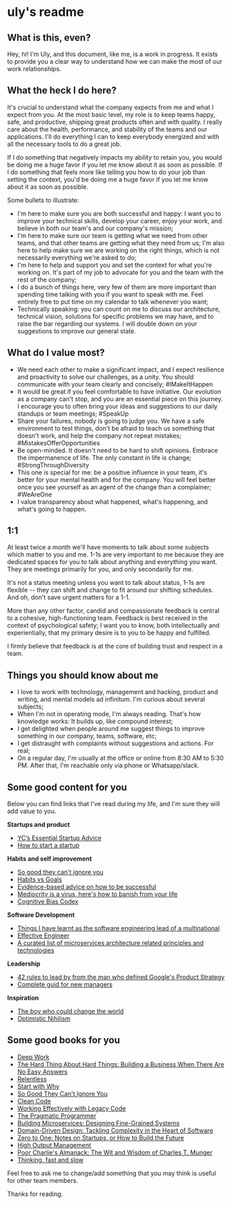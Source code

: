 
# uly's readme

## What is this, even?

Hey, hi! I'm Uly, and this document, like me, is a work in progress. It exists to provide you a clear way to understand how we can make the most of our work relationships.

## What the heck I do here?

It's crucial to understand what the company expects from me and what I expect from you. At the most basic level, my role is to keep teams happy, safe, and productive, shipping great products often and with quality. I really care about the health, performance, and stability of the teams and our applications. I'll do everything I can to keep everybody energized and with all the necessary tools to do a great job.

If I do something that negatively impacts my ability to retain you, you would be doing me a huge favor if you let me know about it as soon as possible. If I do something that feels more like telling you how to do your job than setting the context, you'd be doing me a huge favor if you let me know about it as soon as possible.

Some bullets to illustrate:

* I'm here to make sure you are both successful and happy: I want you to improve your technical skills, develop your career, enjoy your work, and believe in both our team's and our company's mission;
* I'm here to make sure our team is getting what we need from other teams, and that other teams are getting what they need from us; I'm also here to help make sure we are working on the right things, which is not necessarily everything we're asked to do;
* I'm here to help and support you and set the context for what you're working on. It's part of my job to advocate for you and the team with the rest of the company;
* I do a bunch of things here, very few of them are more important than spending time talking with you if you want to speak with me. Feel entirely free to put time on my calendar to talk whenever you want;
* Technically speaking: you can count on me to discuss our architecture, technical vision, solutions for specific problems we may have, and to raise the bar regarding our systems. I will double down on your suggestions to improve our general state.

## What do I value most?

* We need each other to make a significant impact, and I expect resilience and proactivity to solve our challenges, as a unity. You should communicate with your team clearly and concisely; #IMakeItHappen
* It would be great if you feel comfortable to have initiative. Our evolution as a company can't stop, and you are an essential piece on this journey. I encourage you to often bring your ideas and suggestions to our daily standups or team meetings; #SpeakUp
* Share your failures, nobody is going to judge you. We have a safe environment to test things, don't be afraid to teach us something that doesn't work, and help the company not repeat mistakes; #MistakesOfferOpportunities
* Be open-minded. It doesn't need to be hard to shift opinions. Embrace the impermanence of life. The only constant in life is change; #StrongThroughDiversity
* This one is special for me: be a positive influence in your team, it's better for your mental health and for the company. You will feel better once you see yourself as an agent of the change than a complainer; #WeAreOne
* I value transparency about what happened, what's happening, and what's going to happen.

## 1:1

At least twice a month we'll have moments to talk about some subjects which matter to you and me. 1-1s are very important to me because they are dedicated spaces for you to talk about anything and everything you want. They are meetings primarily for you, and only secondarily for me.

It's not a status meeting unless you want to talk about status, 1-1s are flexible -- they can shift and change to fit around our shifting schedules. And oh, don't save urgent matters for a 1-1.

More than any other factor, candid and compassionate feedback is central to a cohesive, high-functioning team. Feedback is best received in the context of psychological safety; I want you to know, both intellectually and experientially, that my primary desire is to you to be happy and fulfilled.

I firmly believe that feedback is at the core of building trust and respect in a team.

## Things you should know about me

* I love to work with technology, management and hacking, product and writing, and mental models ad infinitum. I'm curious about several subjects;
* When I'm not in operating mode, I'm always reading. That's how knowledge works: It builds up, like compound interest;
* I get delighted when people around me suggest things to improve something in our company, teams, software, etc;
* I get distraught with complaints without suggestions and actions. For real;
* On a regular day, I'm usually at the office or online from 8:30 AM to 5:30 PM. After that, I'm reachable only via phone or Whatsapp/slack.

## Some good content for you

Below you can find links that I've read during my life, and I'm sure they will add value to you.

**Startups and product**

*  [YC’s Essential Startup Advice](https://blog.ycombinator.com/ycs-essential-startup-advice/)
*  [How to start a startup](http://paulgraham.com/start.html)

**Habits and self improvement**

*  [So good they can't ignore you](https://commoncog.com/blog/so-good-they-cant-ignore-you/)
*  [Habits vs Goals](https://fs.blog/2017/06/habits-vs-goals/)
*  [Evidence-based advice on how to be successful](https://80000hours.org/career-guide/how-to-be-successful/#top)
*  [Mediocrity is a virus, here's how to banish from your life](https://medium.com/the-mission/mediocrity-is-a-virus-heres-how-to-banish-it-from-your-life-257638ecf8f6#.im42uiio9)
*  [Cognitive Bias Codex](https://cdn-images-1.medium.com/max/2000/1*Ckbqtl3uFuftfjYlE6KuTA.jpeg)

**Software Development**

*  [Things I have learnt as the software engineering lead of a multinational](https://minnenratta.wordpress.com/2017/01/25/things-i-have-learnt-as-the-software-engineering-lead-of-a-multinational/)
*  [Effective Engineer](https://gist.github.com/rondy/af1dee1d28c02e9a225ae55da2674a6f)
*  [A curated list of microservices architecture related principles and technologies](https://github.com/mfornos/awesome-microservices)

**Leadership**

*  [42 rules to lead by from the man who defined Google's Product Strategy](http://firstround.com/review/42-Rules-to-Lead-by-from-the-Man-Who-Defined-Googles-Product-Strategy/)
*  [Complete guid for new managers](https://www.officevibe.com/complete-guide-new-manager)

**Inspiration**

-  [The boy who could change the world](https://monoskop.org/media/text/swartz/)
-  [Optimistic Nihilism](https://www.youtube.com/watch?v=MBRqu0YOH14&t=192s)

## Some good books for you

-  [Deep Work](https://www.goodreads.com/book/show/25744928-deep-work)
-  [The Hard Thing About Hard Things: Building a Business When There Are No Easy Answers](https://www.goodreads.com/book/show/18176747-the-hard-thing-about-hard-things?ac=1&from_search=true)
-  [Relentless](https://www.goodreads.com/book/show/17354208-relentless?ac=1&from_search=true)
-  [Start with Why](https://www.goodreads.com/book/show/7108725-start-with-why?ac=1&from_search=true)
-  [So Good They Can't Ignore You](https://commoncog.com/blog/so-good-they-cant-ignore-you/)
-  [Clean Code](https://www.goodreads.com/book/show/3735293-clean-code?ac=1&from_search=true)
-  [Working Effectively with Legacy Code](https://www.goodreads.com/book/show/44919.Working_Effectively_with_Legacy_Code?ac=1&from_search=true)
-  [The Pragmatic Programmer](https://www.goodreads.com/book/show/4099.The_Pragmatic_Programmer?ac=1&from_search=true)
-  [Building Microservices: Designing Fine-Grained Systems](https://www.goodreads.com/book/show/22512931-building-microservices?from_search=true)
-  [Domain-Driven Design: Tackling Complexity in the Heart of Software](https://www.goodreads.com/book/show/179133.Domain_Driven_Design?ac=1&from_search=true)
-  [Zero to One: Notes on Startups, or How to Build the Future](https://www.goodreads.com/book/show/18050143-zero-to-one?ac=1&from_search=true)
-  [High Output Management](https://www.goodreads.com/book/show/324750.High_Output_Management)
-  [Poor Charlie's Almanack: The Wit and Wisdom of Charles T. Munger](https://www.goodreads.com/book/show/944652.Poor_Charlie_s_Almanack?ac=1&from_search=true)
-  [Thinking, fast and slow](https://www.goodreads.com/book/show/11468377-thinking-fast-and-slow?ac=1&from_search=true)

Feel free to ask me to change/add something that you may think is useful for other team members.

Thanks for reading.